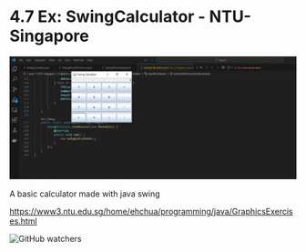 # 4.7  Ex: SwingCalculator - NTU-Singapore

![My Image](photo.png)

A basic calculator made with java swing 

https://www3.ntu.edu.sg/home/ehchua/programming/java/GraphicsExercises.html

![GitHub watchers](https://img.shields.io/github/watchers/:user/https%3A%2F%2Fgithub.com%2Fkarlhanso%2FSwingCalculator)
